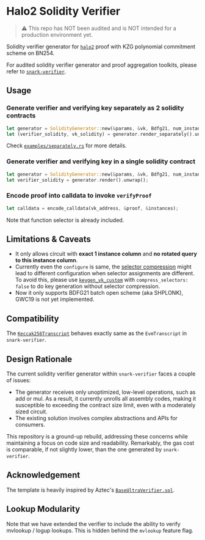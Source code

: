 # Halo2 Solidity Verifier

> ⚠️ This repo has NOT been audited and is NOT intended for a production environment yet.

Solidity verifier generator for [`halo2`](http://github.com/privacy-scaling-explorations/halo2) proof with KZG polynomial commitment scheme on BN254.

For audited solidity verifier generator and proof aggregation toolkits, please refer to [`snark-verifier`](http://github.com/axiom-crypto/snark-verifier).

## Usage

### Generate verifier and verifying key separately as 2 solidity contracts

```rust
let generator = SolidityGenerator::new(&params, &vk, Bdfg21, num_instances);
let (verifier_solidity, vk_solidity) = generator.render_separately().unwrap();
```

Check [`examples/separately.rs`](./examples/separately.rs) for more details.

### Generate verifier and verifying key in a single solidity contract

```rust
let generator = SolidityGenerator::new(&params, &vk, Bdfg21, num_instances);
let verifier_solidity = generator.render().unwrap();
```

### Encode proof into calldata to invoke `verifyProof`

```rust
let calldata = encode_calldata(vk_address, &proof, &instances);
```

Note that function selector is already included.

## Limitations & Caveats

- It only allows circuit with **exact 1 instance column** and **no rotated query to this instance column**.
- Currently even the `configure` is same, the [selector compression](https://github.com/privacy-scaling-explorations/halo2/blob/7a2165617195d8baa422ca7b2b364cef02380390/halo2_proofs/src/plonk/circuit/compress_selectors.rs#L51) might lead to different configuration when selector assignments are different. To avoid this, please use [`keygen_vk_custom`](https://github.com/privacy-scaling-explorations/halo2/blob/6fc6d7ca018f3899b030618cb18580249b1e7c82/halo2_proofs/src/plonk/keygen.rs#L223) with `compress_selectors: false` to do key generation without selector compression.
- Now it only supports BDFG21 batch open scheme (aka SHPLONK), GWC19 is not yet implemented.

## Compatibility

The [`Keccak256Transcript`](./src/transcript.rs#L19) behaves exactly same as the `EvmTranscript` in `snark-verifier`.

## Design Rationale

The current solidity verifier generator within `snark-verifier` faces a couple of issues:

- The generator receives only unoptimized, low-level operations, such as add or mul. As a result, it currently unrolls all assembly codes, making it susceptible to exceeding the contract size limit, even with a moderately sized circuit.
- The existing solution involves complex abstractions and APIs for consumers.

This repository is a ground-up rebuild, addressing these concerns while maintaining a focus on code size and readability. Remarkably, the gas cost is comparable, if not slightly lower, than the one generated by `snark-verifier`.

## Acknowledgement

The template is heavily inspired by Aztec's [`BaseUltraVerifier.sol`](https://github.com/AztecProtocol/barretenberg/blob/4c456a2b196282160fd69bead6a1cea85289af37/sol/src/ultra/BaseUltraVerifier.sol).


## Lookup Modularity 

Note that we have extended the verifier to include the ability to verify mvlookup / logup lookups. This is hidden behind the `mvlookup` feature flag.